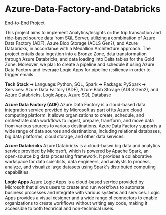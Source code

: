 # Azure-Data-Factory-and-Databricks
End-to-End Project 

This project aims to implement Analytics/Insights on the trip transaction and ride-based
source data from SQL Server, utilizing a combination of Azure Data Factory (ADF),
Azure Blob Storage (ADLS Gen2), and Azure Databricks, in accordance with a
Medallion Architecture approach. The project entails data ingestion into a Bronze Zone,
data transformation through Azure Databricks, and data loading into Delta tables for the
Gold Zone. Moreover, we plan to create a pipeline and schedule it using Azure Data
Factory and leverage Logic Apps for pipeline resiliency in order to trigger emails.

**Tech Stack**
➔
Language: Python, SQL, Spark
➔
Package: PySpark
➔
Services: Azure Data Factory (ADF), Azure Blob Storage (ADLS Gen2), and Azure
Databricks, Logic Apps, Azure SQL Database

**Azure Data Factory (ADF)**
Azure Data Factory is a cloud-based data integration service provided by Microsoft as
part of its Azure cloud computing platform. It allows organizations to create, schedule,
and orchestrate data workflows to ingest, prepare, transform, and move data from
various sources to various destinations. Azure Data Factory supports a wide range of
data sources and destinations, including relational databases, big data platforms, cloud
storage, and other data services.

**Azure Databricks**
Azure Databricks is a cloud-based big data and analytics service provided by Microsoft,
which is powered by Apache Spark, an open-source big data processing framework. It
provides a collaborative workspace for data scientists, data engineers, and analysts to
process, analyze, and visualize large datasets using Spark's distributed computing
capabilities.

**Logic Apps**
Azure Logic Apps is a cloud-based service provided by Microsoft that allows users to
create and run workflows to automate business processes and integrate with various
systems and services. Logic Apps provides a visual designer and a wide range of
connectors to enable organizations to create workflows without writing any code,
making it accessible to both technical and non-technical users.
